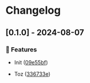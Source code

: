 # Changelog
## [0.1.0] - 2024-08-07

### :rocket: Features

- Init ([09e55bf](https://github.com/ares-b/test-ci/commit/09e55bf01649aef5cd66a00a81b268369361814c))

- Toz ([336733e](https://github.com/ares-b/test-ci/commit/336733e137e9da9b28b2c6345f3d3372857a3c3e))

